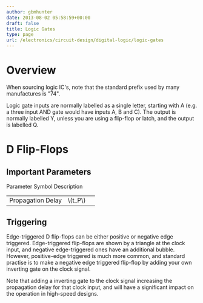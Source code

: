 ```yaml
---
author: gbmhunter
date: 2013-08-02 05:58:59+00:00
draft: false
title: Logic Gates
type: page
url: /electronics/circuit-design/digital-logic/logic-gates
---
```






# Overview





When sourcing logic IC's, note that the standard prefix used by many manufactures is "74".





Logic gate inputs are normally labelled as a single letter, starting with A (e.g. a three input AND gate would have inputs A, B and C). The output is normally labelled Y, unless you are using a flip-flop or latch, and the output is labelled Q.





# D Flip-Flops





## Important Parameters



<table >
	<tbody >
		<tr >
			Parameter
			Symbol
			Description
		</tr>
		<tr >
			
<td >Propagation Delay
</td>
			
<td >\(t_P\)
</td>
			
<td >
</td>
		</tr>
	</tbody>
</table>



## Triggering





Edge-triggered D flip-flops can be either positive or negative edge triggered. Edge-triggered flip-flops are shown by a triangle at the clock input, and negative edge-triggered ones have an additional bubble. However, positive-edge triggered is much more common, and standard practise is to make a negative edge triggered flip-flop by adding your own inverting gate on the clock signal.





Note that adding a inverting gate to the clock signal increasing the propagation delay for that clock input, and will have a significant impact on the operation in high-speed designs.
